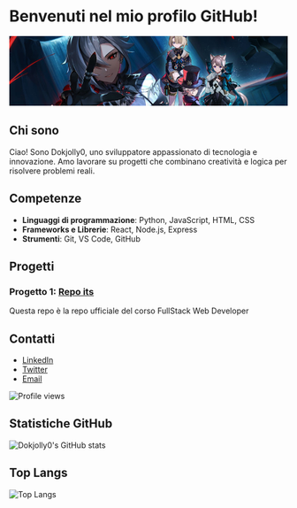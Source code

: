 # Benvenuti nel mio profilo GitHub!

![Banner](https://github.com/Dokjolly0/Dokjolly0/blob/main/Banner1Genshin.jpg)

## Chi sono
Ciao! Sono Dokjolly0, uno sviluppatore appassionato di tecnologia e innovazione. Amo lavorare su progetti che combinano creatività e logica per risolvere problemi reali.

## Competenze
- **Linguaggi di programmazione**: Python, JavaScript, HTML, CSS
- **Frameworks e Librerie**: React, Node.js, Express
- **Strumenti**: Git, VS Code, GitHub

## Progetti
### Progetto 1: [Repo its](https://github.com/Dokjolly0/ITS)
Questa repo è la repo ufficiale del corso FullStack Web Developer

<!--
## Contribuzioni
- [Nome del Progetto Contribuito 1](https://github.com/progetto-contribuito-1)
- [Nome del Progetto Contribuito 2](https://github.com/progetto-contribuito-2)
-->

## Contatti
- [LinkedIn](https://www.linkedin.com/in/tuo-nome-utente/)
- [Twitter](https://twitter.com/tuo-nome-utente)
- [Email](mailto:tuo-email@example.com)

![Profile views](https://komarev.com/ghpvc/?username=Dokjolly0&style=flat-square)

## Statistiche GitHub
![Dokjolly0's GitHub stats](https://github-readme-stats.vercel.app/api?username=Dokjolly0&show_icons=true&theme=radical)

## Top Langs
![Top Langs](https://github-readme-stats.vercel.app/api/top-langs/?username=Dokjolly0&layout=compact&theme=radical)

